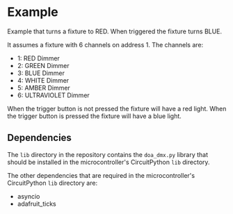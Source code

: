 # Example
Example that turns a fixture to RED. When triggered the fixture turns BLUE.

It assumes a fixture with 6 channels on address 1.
The channels are:
- 1: RED Dimmer
- 2: GREEN Dimmer
- 3: BLUE Dimmer
- 4: WHITE Dimmer
- 5: AMBER Dimmer
- 6: ULTRAVIOLET Dimmer

When the trigger button is not pressed the fixture will have a 
red light. When the trigger button is pressed the fixture will
have a blue light.

## Dependencies

The `lib` directory in the repository contains the `doa_dmx.py` library that should be installed in the microcontroller's CircuitPython `lib` directory.

The other dependencies that are required in the microcontroller's CircuitPython `lib` directory are:
- asyncio
- adafruit_ticks
